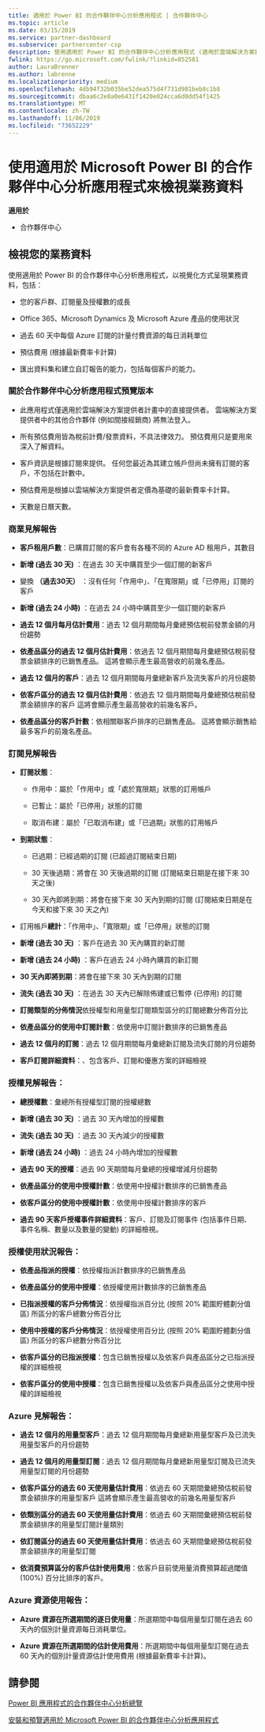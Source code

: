 ```yaml
---
title: 適用於 Power BI 的合作夥伴中心分析應用程式 | 合作夥伴中心
ms.topic: article
ms.date: 03/15/2019
ms.service: partner-dashboard
ms.subservice: partnercenter-csp
description: 使用適用於 Power BI 的合作夥伴中心分析應用程式 (適用於雲端解決方案提供者中的直接合作夥伴)。
fwlink: https://go.microsoft.com/fwlink/?linkid=852581
author: LauraBrenner
ms.author: labrenne
ms.localizationpriority: medium
ms.openlocfilehash: 4db94f32b035be52dea575d4f731d981beb8c1b8
ms.sourcegitcommit: dbaa6c2e8a0e6431f1420e024cca6d0dd54f1425
ms.translationtype: MT
ms.contentlocale: zh-TW
ms.lasthandoff: 11/06/2019
ms.locfileid: "73652229"
---
```

# <a name="view-your-business-data-with-the-partner-center-analytics-app-for-microsoft-power-bi"></a>使用適用於 Microsoft Power BI 的合作夥伴中心分析應用程式來檢視業務資料

**適用於**

-   合作夥伴中心

## <a name="view-your-business-data"></a>檢視您的業務資料

使用適用於 Power BI 的合作夥伴中心分析應用程式，以視覺化方式呈現業務資料，包括：

- 您的客戶群、訂閱量及授權數的成長

- Office 365、Microsoft Dynamics 及 Microsoft Azure 產品的使用狀況

- 過去 60 天中每個 Azure 訂閱的計量付費資源的每日消耗單位

- 預估費用 (根據最新費率卡計算)

- 匯出資料集和建立自訂報告的能力，包括每個客戶的能力。 

### <a name="about-the-partner-center-analytics-app-preview-release"></a>關於合作夥伴中心分析應用程式預覽版本

 - 此應用程式僅適用於雲端解決方案提供者計畫中的直接提供者。 雲端解決方案提供者中的其他合作夥伴 (例如間接經銷商) 將無法登入。

- 所有預估費用皆為稅前計費/發票資料，不具法律效力。 預估費用只是要用來深入了解資料。

- 客戶資訊是根據訂閱來提供。 任何您最近為其建立帳戶但尚未擁有訂閱的客戶，不包括在計數中。 

- 預估費用是根據以雲端解決方案提供者定價為基礎的最新費率卡計算。 

- 天數是日曆天數。 


### <a name="business-insights-report"></a>商業見解報告

-  **客戶租用戶數**：已購買訂閱的客戶會有各種不同的 Azure AD 租用戶，其數目

-  **新增 (過去 30 天)** ：在過去 30 天中購買至少一個訂閱的新客戶

-  變換 **（過去30天）** ：沒有任何「作用中」、「在寬限期」或「已停用」訂閱的客戶

- **新增 (過去 24 小時)** ：在過去 24 小時中購買至少一個訂閱的新客戶

- **過去 12 個月每月估計費用**：過去 12 個月期間每月彙總預估稅前發票金額的月份趨勢

- **依產品區分的過去 12 個月估計費用**：依過去 12 個月期間每月彙總預估稅前發票金額排序的已銷售產品。 這將會顯示產生最高營收的前幾名產品。

- **過去 12 個月的客戶**：過去 12 個月期間每月彙總新客戶及流失客戶的月份趨勢

- **依客戶區分的過去 12 個月估計費用**：依過去 12 個月期間每月彙總預估稅前發票金額排序的客戶 這將會顯示產生最高營收的前幾名客戶。

- **依產品區分的客戶計數**：依相關聯客戶排序的已銷售產品。 這將會顯示銷售給最多客戶的前幾名產品。 


### <a name="subscription-insights-report"></a>訂閱見解報告 

- **訂閱狀態**：

    - 作用中：屬於「作用中」或「處於寬限期」狀態的訂用帳戶

    - 已暫止：屬於「已停用」狀態的訂閱

    - 取消布建：屬於「已取消布建」或「已過期」狀態的訂用帳戶

- **到期狀態**：

    - 已過期：已經過期的訂閱 (已超過訂閱結束日期)

    - 30 天後過期：將會在 30 天後過期的訂閱 (訂閱結束日期是在接下來 30 天之後)

    - 30 天內即將到期：將會在接下來 30 天內到期的訂閱 (訂閱結束日期是在今天和接下來 30 天之內)

-  訂用帳戶**總計**：「作用中」、「寬限期」或「已停用」狀態的訂閱

- **新增 (過去 30 天)** ：客戶在過去 30 天內購買的新訂閱

- **新增 (過去 24 小時)** ：客戶在過去 24 小時內購買的新訂閱

- **30 天內即將到期**：將會在接下來 30 天內到期的訂閱

- **流失 (過去 30 天)** ：在過去 30 天內已解除佈建或已暫停 (已停用) 的訂閱

- **訂閱類型的分佈情況**依授權型和用量型訂閱類型區分的訂閱總數分佈百分比

- **依產品區分的使用中訂閱計數**：依使用中訂閱計數排序的已銷售產品

- **過去 12 個月的訂閱**：過去 12 個月期間每月彙總新訂閱及流失訂閱的月份趨勢

- **客戶訂閱詳細資料**：、包含客戶、訂閱和優惠方案的詳細檢視 


### <a name="license-insights-report"></a>授權見解報告：

- **總授權數**：彙總所有授權型訂閱的授權總數

- **新增 (過去 30 天)** ：過去 30 天內增加的授權數

- **流失 (過去 30 天)** ：過去 30 天內減少的授權數

- **新增 (過去 24 小時)** ：過去 24 小時內增加的授權數

- **過去 90 天的授權**：過去 90 天期間每月彙總的授權增減月份趨勢

- **依產品區分的使用中授權計數**：依使用中授權計數排序的已銷售產品

- **依客戶區分的使用中授權計數**：依使用中授權計數排序的客戶

- **過去 90 天客戶授權事件詳細資料**：客戶、訂閱及訂閱事件 (包括事件日期、事件名稱、數量以及數量的變動) 的詳細檢視。


### <a name="licenses-usage-report"></a>授權使用狀況報告：

- **依產品指派的授權**：依授權指派計數排序的已銷售產品

- **依產品區分的使用中授權**：依授權使用計數排序的已銷售產品

- **已指派授權的客戶分佈情況**：依授權指派百分比 (按照 20% 範圍貯體劃分值區) 所區分的客戶總數分佈百分比

- **使用中授權的客戶分佈情況**：依授權使用百分比 (按照 20% 範圍貯體劃分值區) 所區分的客戶總數分佈百分比

- **依客戶區分的已指派授權**：包含已銷售授權以及依客戶與產品區分之已指派授權的詳細檢視

- **依客戶區分的使用中授權**：包含已銷售授權以及依客戶與產品區分之使用中授權的詳細檢視


### <a name="azure-insights-report"></a>Azure 見解報告：

- **過去 12 個月的用量型客戶**：過去 12 個月期間每月彙總新用量型客戶及已流失用量型客戶的月份趨勢

- **過去 12 個月的用量型訂閱**：過去 12 個月期間每月彙總新用量型訂閱及已流失用量型訂閱的月份趨勢

- **依客戶區分的過去 60 天使用量估計費用**：依過去 60 天期間彙總預估稅前發票金額排序的用量型客戶 這將會顯示產生最高營收的前幾名用量型客戶

- **依類別區分的過去 60 天使用量估計費用**：依過去 60 天期間彙總預估稅前發票金額排序的用量型訂閱計量類別

- **依訂閱區分的過去 60 天使用量估計費用**：依過去 60 天期間彙總預估稅前發票金額排序的用量型訂閱

- **依消費預算區分的客戶估計使用費用**：依客戶目前使用量消費預算超過閾值 (100%) 百分比排序的客戶。


### <a name="azure-resource-usage-report"></a>Azure 資源使用報告：

- **Azure 資源在所選期間的逐日使用量**：所選期間中每個用量型訂閱在過去 60 天內的個別計量資源每日消耗單位。

- **Azure 資源在所選期間的估計使用費用**：所選期間中每個用量型訂閱在過去 60 天內的個別計量資源估計使用費用 (根據最新費率卡計算)。 

## <a name="see-also"></a>請參閱

[Power BI 應用程式的合作夥伴中心分析總覽](power-bi-app-for-direct-partners.md)


[安裝和預覽適用於 Microsoft Power BI 的合作夥伴中心分析應用程式](power-bi-app-for-direct-partners-install.md)
